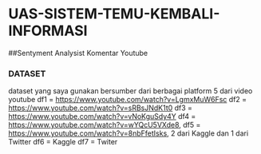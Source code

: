 # UAS-SISTEM-TEMU-KEMBALI-INFORMASI
##Sentyment Analysist Komentar Youtube

### DATASET
dataset yang saya gunakan bersumber dari berbagai platform
5 dari video youtube
df1 = https://www.youtube.com/watch?v=LgmxMuW6Fsc
df2 = https://www.youtube.com/watch?v=sRBsJNdK1t0 
df3 = https://www.youtube.com/watch?v=vNoKguSdy4Y
df4 = https://www.youtube.com/watch?v=wYQcU5VXde8,
df5 = https://www.youtube.com/watch?v=8nbFfetIsks,
2 dari Kaggle dan 1 dari Twitter
df6 = Kaggle
df7 = Twiter
